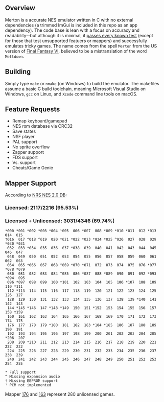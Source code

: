 ## Overview
Merton is a accurate NES emulator written in C with no external dependencies (a trimmed ImGui is included in this repo as an app dependency). The code base is lean with a focus on accuracy and readability--but although it is minimal, it [passes every known test](/test) (except for those that test unsupported featuers or mappers) and successfully emulates tricky games. The name comes from the spell `Merton` from the US version of [Final Fantasy VI](https://en.wikipedia.org/wiki/Final_Fantasy_VI), believed to be a mistranslation of the word `Meltdown`.

## Building
Simply type `make` or `nmake` (on Windows) to build the emulator. The makefiles assume a basic C build toolchain, meaning Microsoft Visual Studio on Windows, `gcc` on Linux, and `Xcode` command line tools on macOS.

## Feature Requests
- Remap keyboard/gamepad
- NES rom database via CRC32
- Save states
- NSF player
- PAL support
- No sprite overflow
- Zapper support
- FDS support
- Vs. support
- Cheats/Game Genie

## Mapper Support
According to [NRS NES 2.0 DB](/assets/db/):

### Licensed: 2117/2216 (95.53%)
### Licensed + Unlicensed: 3031/4346 (69.74%)

```
*000 *001 *002 *003 *004 ¹005  006 *007  008 *009 *010 *011  012 *013  014  015
†016  017 ^018 ^019  020 *021 *022 *023 *024 *025 ^026  027  028  029 *030 *031
 032  033 *034  035  036  037 *038  039  040  041  042  043  044  045  046  047
 048  049  050  051  052  053  054  055  056  057  058  059  060  061  062  063
 064  065 *066  067  068 ^069 *070 *071  072  073  074  075  076 *077 *078 *079
 080  081  082  083  084 ^085  086 *087  088 *089  090  091  092 *093 *094  095
 096 *097  098  099  100 *101  102  103  104  105  106 *107  108  109  110 *111
 112 *113  114  115  116  117  118  119  120  121  122  123  124  125  126  127
 128  129  130  131  132  133  134  135  136  137  138  139 *140  141  142  143
 144 *145 *146  147 *148 *149  150  151 *152  153  154  155  156  157  158 †159
 160  161  162  163  164  165  166  167  168  169  170  171  172  173  174  175
 176  177  178  179 *180  181  182  183 *184 *185  186  187  188  189  190  191
 192  193  194  195  196  197  198  199  200  201  202  203  204  205 *206  207
 208  209 *210  211  212  213  214  215  216  217  218  219  220  221  222  223
 224  225  226  227  228  229  230  231  232  233  234  235  236  237  238  239
 240  241  242  243  244  245  246  247  248  249  250  251  252  253  254  255

* Full support
^ Missing expansion audio
† Missing EEPROM support
¹ PCM not implemented
```

Mapper [176](https://wiki.nesdev.com/w/index.php/INES_Mapper_176) and [163](https://wiki.nesdev.com/w/index.php/INES_Mapper_163) represent 280 unlicensed games.
